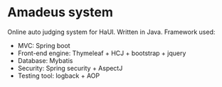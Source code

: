 # Amadeus system
Online auto judging system for HaUI.
Written in Java.
Framework used:
+ MVC: Spring boot
+ Front-end engine: Thymeleaf + HCJ + bootstrap + jquery
+ Database: Mybatis
+ Security: Spring security + AspectJ
+ Testing tool: logback + AOP
